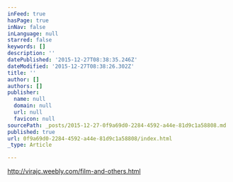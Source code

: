 ```yaml
---
inFeed: true
hasPage: true
inNav: false
inLanguage: null
starred: false
keywords: []
description: ''
datePublished: '2015-12-27T08:38:35.246Z'
dateModified: '2015-12-27T08:38:26.302Z'
title: ''
author: []
authors: []
publisher:
  name: null
  domain: null
  url: null
  favicon: null
sourcePath: _posts/2015-12-27-0f9a69d0-2284-4592-a44e-81d9c1a58808.md
published: true
url: 0f9a69d0-2284-4592-a44e-81d9c1a58808/index.html
_type: Article

---
```

http://virajc.weebly.com/film-and-others.html